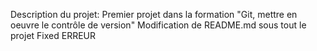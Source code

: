 Description du projet:
Premier projet dans la formation "Git, mettre en oeuvre le contrôle de version"
Modification de README.md sous tout le projet
Fixed ERREUR
